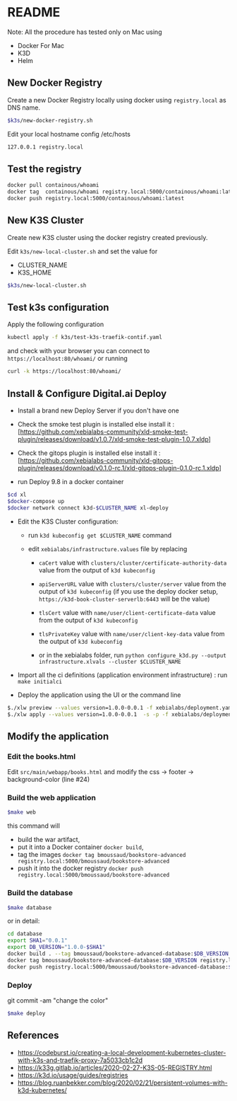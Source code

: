 # README

Note: All the procedure has tested only on Mac using

* Docker For Mac
* K3D
* Helm

## New Docker Registry

Create a new Docker Registry locally  using docker using `registry.local` as DNS name.

```bash
$k3s/new-docker-registry.sh
```

Edit your local hostname config /etc/hosts

```bash
127.0.0.1 registry.local
```

## Test the registry

```bash
docker pull containous/whoami
docker tag  containous/whoami registry.local:5000/containous/whoami:latest
docker push registry.local:5000/containous/whoami:latest
```

## New K3S Cluster

Create new K3S cluster using the docker registry created previously.

Edit `k3s/new-local-cluster.sh` and set the value for

* CLUSTER_NAME
* K3S_HOME

```bash
$k3s/new-local-cluster.sh
```

## Test k3s configuration

Apply the following configuration

```bash
kubectl apply -f k3s/test-k3s-traefik-contif.yaml
```

and check with your browser you can connect to `https://localhost:80/whoami/` or running

```bash
curl -k https://localhost:80/whoami/
```

## Install & Configure Digital.ai Deploy

* Install a brand new Deploy Server if you don't have one
* Check the smoke test plugin is installed else install it : [https://github.com/xebialabs-community/xld-smoke-test-plugin/releases/download/v1.0.7/xld-smoke-test-plugin-1.0.7.xldp]
* Check the gitops plugin is installed else install it : [https://github.com/xebialabs-community/xld-gitops-plugin/releases/download/v0.1.0-rc.1/xld-gitops-plugin-0.1.0-rc.1.xldp]

* run Deploy 9.8 in a docker container

``` bash
$cd xl
$docker-compose up
$docker network connect k3d-$CLUSTER_NAME xl-deploy
```

* Edit the K3S Cluster configuration:

  * run `k3d kubeconfig get $CLUSTER_NAME` command
  * edit `xebialabs/infrastructure.values` file by replacing

    * `caCert` value with `clusters/cluster/certificate-authority-data` value from the output of `k3d kubeconfig`
    * `apiServerURL` value with `clusters/cluster/server` value from the output of `k3d kubeconfig` (if you use the deploy docker setup, `https://k3d-book-cluster-serverlb:6443` will be the value)
    * `tlsCert` value with `name/user/client-certificate-data` value from the output of `k3d kubeconfig`
    * `tlsPrivateKey` value with `name/user/client-key-data` value from the output of `k3d kubeconfig`

    * or in the xebialabs folder, run `python configure_k3d.py --output infrastructure.xlvals --cluster $CLUSTER_NAME`

* Import all the ci definitions (application environment infrastructure) : run `make initialci`
* Deploy the application using the UI or the command line

```bash
$./xlw preview --values version=1.0.0-0.0.1 -f xebialabs/deployment.yaml
$./xlw apply --values version=1.0.0-0.0.1  -s -p -f xebialabs/deployment.yaml
````

## Modify the application

### Edit the books.html

Edit `src/main/webapp/books.html`  and modify the css -> footer -> background-color (line #24)

### Build the web application

```bash
$make web
````

this command will

* build the war artifact,
* put it into a Docker container `docker build`,
* tag the images `docker tag bmoussaud/bookstore-advanced registry.local:5000/bmoussaud/bookstore-advanced`
* push it into the docker registry `docker push registry.local:5000/bmoussaud/bookstore-advanced`

### Build the database

```bash
$make database
```

or in detail:

```bash
cd database
export SHA1="0.0.1"
export DB_VERSION="1.0.0-$SHA1"
docker build . --tag bmoussaud/bookstore-advanced-database:$DB_VERSION --build-arg version=$DB_VERSION
docker tag bmoussaud/bookstore-advanced-database:$DB_VERSION registry.local:5000/bmoussaud/bookstore-advanced-database:$DB_VERSION
docker push registry.local:5000/bmoussaud/bookstore-advanced-database:$DB_VERSION
```

### Deploy


git commit -am "change the color"

```bash
$make deploy
```




## References

* https://codeburst.io/creating-a-local-development-kubernetes-cluster-with-k3s-and-traefik-proxy-7a5033cb1c2d
* https://k33g.gitlab.io/articles/2020-02-27-K3S-05-REGISTRY.html
* https://k3d.io/usage/guides/registries
* https://blog.ruanbekker.com/blog/2020/02/21/persistent-volumes-with-k3d-kubernetes/
